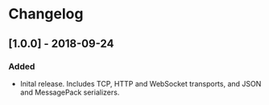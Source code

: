 # Changelog

## [1.0.0] - 2018-09-24
### Added
- Inital release. Includes TCP, HTTP and WebSocket transports, and JSON and MessagePack serializers.